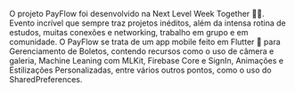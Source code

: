 O projeto PayFlow foi desenvolvido na Next Level Week Together 💜💚. Evento incrível que sempre traz projetos inéditos, além da intensa rotina de estudos, muitas conexões e networking, trabalho em grupo e em comunidade.
O PayFlow se trata de um app mobile feito em Flutter 💙 para Gerenciamento de Boletos, contendo recursos como o uso de câmera e galeria, Machine Leaning com MLKit, Firebase Core e SignIn, Animações e Estilizações Personalizadas, entre vários outros pontos, como o uso do SharedPreferences.
